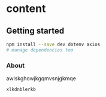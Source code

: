 # content

## Getting started

```sh
npm install --save dev dotenv axios
# manage dependencies too
```

### About

awlskghowjkgqmvsnjgkmqe

`xlkdnblerkb`

